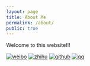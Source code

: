 ```yaml
---
layout: page
title: About Me
permalink: /about/
public: true
---
```


Welcome to this website!!!

[![weibo](https://www.yangfengfan.net/github_pages_resource/logo_weibo.png "weibo")](http://weibo.com/yangfengfan1996)
[![zhihu](https://www.yangfengfan.net/github_pages_resource/logo_zhihu.png "zhihu")](https://www.zhihu.com/people/foryangfengfan)
[![github](https://www.yangfengfan.net/github_pages_resource/logo_github.png "gitub")](https://github.com/foryangfengfan)
[![qq](https://www.yangfengfan.net/github_pages_resource/logo_qq.png "gitub")](http://wpa.qq.com/msgrd?v=3&uin=976975415&site=qq&menu=yes)
